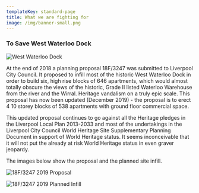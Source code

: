 ```yaml
---
templateKey: standard-page
title: What we are fighting for
image: /img/banner-small.png
---
```

### To Save West Waterloo Dock

![West Waterloo Dock](/img/64996361_10214495661289243_6983668629191524352_n.jpg "West Waterloo Dock - Now")

At the end of 2018 a planning proposal 18F/3247 was submitted to Liverpool City Council. It proposed to infill most of the historic West Waterloo Dock in order to build six, high rise blocks of 646 apartments, which would almost totally obscure the views of the historic, Grade II listed Waterloo Warehouse from the river and the Wirral. Heritage vandalism on a truly epic scale. This proposal has now been updated (December 2019) - the proposal is to erect 4 10 storey blocks of 538 apartments with ground floor commercial space.

This updated proposal continues to go against all the Heritage pledges in the Liverpool Local Plan 2013-2033 and most of the undertakings in the Liverpool City Council World Heritage Site Supplementary Planning Document in support of World Heritage status.  It seems inconceivable that it will not put the already at risk World Heritage status in even graver jeopardy.

The images below show the proposal and the planned site infill.

![](/img/2019-12-07-2-.png "18F/3247 2019 Proposal")

![](/img/2019-12-07-3-.png "18F/3247 2019 Planned Infill")
